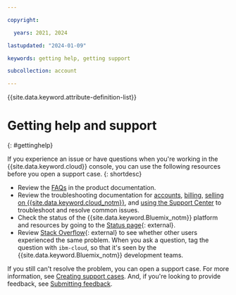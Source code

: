 ```yaml
---

copyright:

  years: 2021, 2024

lastupdated: "2024-01-09"

keywords: getting help, getting support

subcollection: account

---
```


{{site.data.keyword.attribute-definition-list}}

# Getting help and support
{: #gettinghelp}

If you experience an issue or have questions when you're working in the {{site.data.keyword.cloud}} console, you can use the following resources before you open a support case.
{: shortdesc}

* Review the [FAQs](/docs?tab=faqs&tags=get-support%2Cbilling-usage%2Caccount%2Csell) in the product documentation.
* Review the troubleshooting documentation for [accounts](/docs/account?topic=account-ts_logintoibm), [billing](/docs/billing-usage?topic=billing-usage-cannot-access-billing-info), [selling on {{site.data.keyword.cloud_notm}}](/docs/sell?topic=sell-repo-upload-error), and [using the Support Center](/docs/get-support?topic=get-support-ts_tech-support-case) to troubleshoot and resolve common issues.
* Check the status of the {{site.data.keyword.Bluemix_notm}} platform and resources by going to the [Status page](https://cloud.ibm.com/status){: external}.
* Review [Stack Overflow](https://stackoverflow.com/questions/tagged/ibm-cloud){: external} to see whether other users experienced the same problem. When you ask a question, tag the question with `ibm-cloud`, so that it's seen by the {{site.data.keyword.Bluemix_notm}} development teams.

If you still can't resolve the problem, you can open a support case. For more information, see [Creating support cases](/docs/get-support?topic=get-support-open-case). And, if you're looking to provide feedback, see [Submitting feedback](/docs/overview?topic=overview-feedback).
